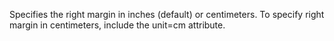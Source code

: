 Specifies the right margin in inches (default) or
centimeters. To specify right margin in centimeters,
include the unit=cm attribute.